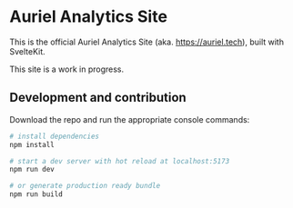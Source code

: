 Auriel Analytics Site
======================================================================

This is the official Auriel Analytics Site (aka. https://auriel.tech), built with SvelteKit.

This site is a work in progress.

## Development and contribution

Download the repo and run the appropriate console commands:

```sh
# install dependencies
npm install

# start a dev server with hot reload at localhost:5173
npm run dev

# or generate production ready bundle
npm run build
```